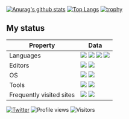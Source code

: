 [![Anurag's github stats](https://github-readme-stats.vercel.app/api?username=Zakki0925224&count_private=true&show_icons=true)](https://github.com/anuraghazra/github-readme-stats)
[![Top Langs](https://github-readme-stats.vercel.app/api/top-langs/?username=Zakki0925224&layout=compact)](https://github.com/anuraghazra/github-readme-stats)
[![trophy](https://github-profile-trophy.vercel.app/?username=Zakki0925224&column=7)](https://github.com/ryo-ma/github-profile-trophy)

## My status
| Property  | Data | 
| --------- | ---- | 
| Languages | <img src="https://img.shields.io/badge/-CSharp-5C2D91.svg?logo=csharp&style=flat-square"> <img src="https://img.shields.io/badge/-TypeScript-black.svg?logo=typescript&style=flat-square"> <img src="https://img.shields.io/badge/-Rust-cda16f.svg?logo=rust&style=flat-square"> <img src="https://img.shields.io/badge/-Java-orange.svg?logo=java&style=flat-square"> | 
| Editors    | <img src="https://img.shields.io/badge/-VSCode-007ACC.svg?logo=visualstudiocode&style=flat-square"> <img src="https://img.shields.io/badge/-Visual%20Studio-5d2b90.svg?logo=visualstudio&style=flat-square"> | 
| OS        | <img src="https://img.shields.io/badge/-Windows/WSL-0078D6.svg?logo=windows&style=flat-square"> <img src="https://img.shields.io/badge/-Manjaro-black.svg?logo=manjaro&style=flat-square"> | 
| Tools     |<img src="https://img.shields.io/badge/-Github-181717.svg?logo=github&style=flat-square"> <img src="https://img.shields.io/badge/-Notion-black.svg?logo=notion&style=flat-square"> | 
Frequently visited sites | <img src="https://img.shields.io/badge/-Qiita-white.svg?logo=qiita&style=flat-square"> <img src="https://img.shields.io/badge/-Zenn-white.svg?logo=zenn&style=flat-square">

[![Twitter](https://img.shields.io/twitter/url?label=Twitter&style=social&url=https%3A%2F%2Ftwitter.com%2FZakki0925224)](https://twitter.com/Zakki0925224)
![Profile views](https://gpvc.arturio.dev/Zakki0925224)
<img src="https://visitor-badge.laobi.icu/badge?page_id=BEPb.BEPb" alt="Visitors"/>
